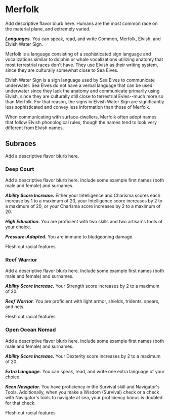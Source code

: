 # Merfolk

<note>
Add descriptive flavor blurb here. Humans are the most common race on the material plane, and extremely varied.
</note>

***Languages.*** You can speak, read, and write Common, Merfolk, Elvish, and Elvish Water Sign.

<note>
Merfolk is a language consisting of a sophisticated sign language and vocalizations similar to dolphin or whale vocalizations utilizing anatomy that most terrestrial races don't have. They use Elvish as their writing system, since they are culturally somewhat close to Sea Elves.

Elvish Water Sign is a sign language used by Sea Elves to communicate underwater. Sea Elves do not have a verbal language that can be used underwater since they lack the anatomy and communicate primarily using Elvish, since they are culturally still close to terrestrial Evles--much more so than Merfolk. For that reason, the signs in Elvish Water Sign are significantly less sophisticated and convey less information than those of Merfolk.

When communicating with surface-dwellers, Merfolk often adopt names that follow Elvish phonological rules, though the names tend to look very different from Elvish names.
</note>

## Subraces

<note>
Add a descriptive flavor blurb here.
</note>

### Deep Court

<note>
Add a descriptive flavor blurb here.
</note>

<note>
Include some example first names (both male and female) and surnames.
</note>

***Ability Score Increase.*** Either your Intelligence and Charisma scores each increase by 1 to a maximum of 20, your Intelligence score increases by 2 to a maximum of 20, or your Charisma score increases by 2 to a maximum of 20.

***High Education.*** You are proficient with two skills and two artisan's tools of your choice.

***Pressure-Adapted.*** You are immune to bludgeoning damage.

<note>
Flesh out racial features
</note>

### Reef Warrior

<note>
Add a descriptive flavor blurb here.
</note>

<note>
Include some example first names (both male and female) and surnames.
</note>

***Ability Score Increase.*** Your Strength score increases by 2 to a maximum of 20.

***Reef Warrior.*** You are proficient with light armor, shields, tridents, spears, and nets.

<note>
Flesh out racial features
</note>

### Open Ocean Nomad

<note>
Add a descriptive flavor blurb here.
</note>

<note>
Include some example first names (both male and female) and surnames.
</note>

***Ability Score Increase.*** Your Dexterity score increases by 2 to a maximum of 20.

***Extra Language.*** You can speak, read, and write one extra language of your choice.

***Keen Navigator.*** You have proficiency in the Survival skill and Navigator's Tools. Additionally, when you make a Wisdom (Survival) check or a check with Navigator's tools to navigate at sea, your proficiency bonus is doubled for that check.

<note>
Flesh out racial features
</note>